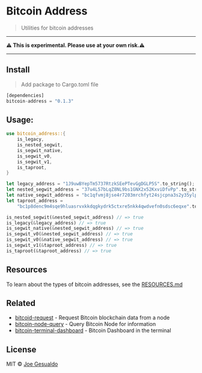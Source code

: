 
# Bitcoin Address
> Utilities for bitcoin addresses

---

**⚠️ This is experimental. Please use at your own risk.⚠️**

---

## Install
> Add package to Cargo.toml file
```rust
[dependencies]
bitcoin-address = "0.1.3"
```

## Usage:
```rust
use bitcoin_address::{
    is_legacy,
    is_nested_segwit,
    is_segwit_native,
    is_segwit_v0,
    is_segwit_v1,
    is_taproot,
}

let legacy_address = "1J9uwBYepTm5737RtzkSEePTevGgDGLP5S".to_string();
let nested_segwit_address = "37u4L57bLqZ8NL9bs1GNX2x52KxviDfvPp".to_string();
let native_segwit_address = "bc1qfvmj8jse4r7203mrchfyt24sjcpna3s2y35ylp".to_string();
let taproot_address =
    "bc1p8denc9m4sqe9hluasrvxkkdqgkydrk5ctxre5nkk4qwdvefn0sdsc6eqxe".to_string();

is_nested_segwit(&nested_segwit_address) // => true
is_legacy(&legacy_address) // => true
is_segwit_native(&nested_segwit_address) // => true
is_segwit_v0(&nested_segwit_address) // => true
is_segwit_v0(&native_segwit_address) // => true
is_segwit_v1(&taproot_address) // => true
is_taproot(&taproot_address) // => true
```
## Resources
To learn about the types of bitcoin addresses, see the [RESOURCES.md](./RESOURCES.md)

## Related
- [bitcoid-request](https://github.com/joegesualdo/bitcoind-request) - Request Bitcoin blockchain data from a node
- [bitcoin-node-query](https://github.com/joegesualdo/bitcoin-node-query) - Query Bitcoin Node for information
- [bitcoin-terminal-dashboard](https://github.com/joegesualdo/bitcoin-terminal-dashboard) - Bitcoin Dashboard in the terminal

## License
MIT © [Joe Gesualdo]()
 

